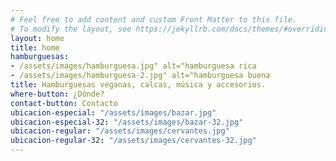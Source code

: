 ```yaml
---
# Feel free to add content and custom Front Matter to this file.
# To modify the layout, see https://jekyllrb.com/docs/themes/#overriding-theme-defaults
layout: home
title: home
hamburguesas: 
- /assets/images/hamburguesa.jpg" alt="hamburguesa rica
- /assets/images/hamburguesa-2.jpg" alt="hamburguesa buena
title: Hamburguesas veganas, calcas, música y accesorios.
where-button: ¿Dónde?
contact-button: Contacto
ubicacion-especial: "/assets/images/bazar.jpg"
ubicacion-especial-32: "/assets/images/bazar-32.jpg"
ubicacion-regular: "/assets/images/cervantes.jpg"
ubicacion-regular-32: "/assets/images/cervantes-32.jpg"
---
```

